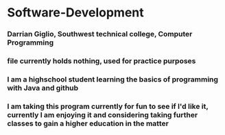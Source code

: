 # Software-Development
### Darrian Giglio, Southwest technical college, Computer Programming
### file currently holds nothing, used for practice purposes
### I am a highschool student learning the basics of programming with Java and github
### I am taking this program currently for fun to see if I'd like it, currently I am enjoying it and considering taking further classes to gain a higher education in the matter
